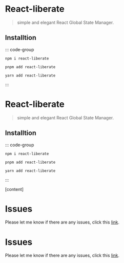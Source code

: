 # React-liberate

> simple and elegant React Global State Manager.

## Installtion

::: code-group

```[npm]
npm i react-liberate
```

```[pnpm]
pnpm add react-liberate
```

```[yarn]
yarn add react-liberate
```

:::

# React-liberate

> simple and elegant React Global State Manager.

## Installtion

::: code-group

```[npm]
npm i react-liberate
```

```[pnpm]
pnpm add react-liberate
```

```[yarn]
yarn add react-liberate
```

:::

[content]

# Issues

Please let me know if there are any issues, click this [link](https://github.com/savage181855/savage-libs/issues).


# Issues

Please let me know if there are any issues, click this [link](https://github.com/savage181855/savage-libs/issues).
